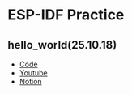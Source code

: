 # ESP-IDF Practice

## hello_world(25.10.18)

- [Code](https://github.com/neeper32/ESP-IDF_practice/tree/main/hello%20world)
- [Youtube](https://youtube.com/live/BcBLz6fKV2s?feature=share)
- [Notion](https://www.notion.so/1-Hello_world-10-18-2901e25c2c39801fb0dde9d2e63041a9?source=copy_link)
